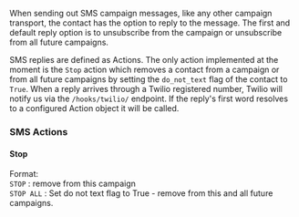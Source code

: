 When sending out SMS campaign messages, like any other campaign transport, the contact has the option to reply to the message. The first and default reply option is to unsubscribe from the campaign or unsubscribe from all future campaigns. 

SMS replies are defined as Actions. The only action implemented at the moment is the `Stop` action which removes a contact from a campaign or from all future campaigns by setting the `do_not_text` flag of the contact to `True`. When a reply arrives through a Twilio registered number, Twilio will notify us via the `/hooks/twilio/` endpoint. If the reply's first word resolves to a configured Action object it will be called. 

### SMS Actions

#### Stop 

Format:   
  `STOP` : remove from this campaign  
  `STOP ALL` : Set do not text flag to True - remove from this and all future campaigns.

